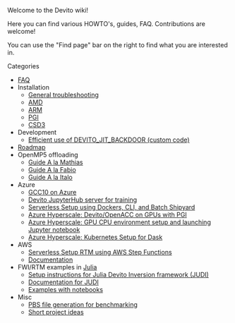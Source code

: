 Welcome to the Devito wiki!

Here you can find various HOWTO's, guides, FAQ. Contributions are welcome!

You can use the "Find page" bar on the right to find what you are interested in.

Categories
* [FAQ](https://github.com/devitocodes/devito/wiki/FAQ)
* Installation
  * [General troubleshooting](https://github.com/devitocodes/devito/wiki/Installation-Issues)
  * [AMD](https://github.com/devitocodes/devito/wiki/Devito-on-AMD)
  * [ARM](https://github.com/devitocodes/devito/wiki/%5BManual%5D-Installing-Devito-on-ARM.-Tested-on-GW4-Isambard)
  * [PGI](https://github.com/devitocodes/devito/wiki/Using-Devito-on-GPUs-with-PGI-OpenACC)
  * [CSD3](https://github.com/devitocodes/devito/wiki/%5BManual%5D-Installing-Devito-on-CSD3@Cambridge)
* Development
  * [Efficient use of DEVITO_JIT_BACKDOOR (custom code)](https://github.com/devitocodes/devito/wiki/Efficient-use-of-DEVITO_JIT_BACKDOOR-in-large-codes-with-many-Operators)
* [Roadmap](https://github.com/devitocodes/devito/wiki/Roadmap)
* OpenMP5 offloading
  * [Guide A la Mathias](https://github.com/devitocodes/devito/wiki/OPENMP-5-GPU-offloading,-docker-image-%5BMathias%5D)
  * [Guide A la Fabio](https://github.com/devitocodes/devito/wiki/OpenMP-5-GPU-offloading-instructions--%5BFabio%5D)
  * [Guide A la Italo](https://github.com/devitocodes/devito/wiki/Azure:-Using-Devito-on-multiple-GPUs-with-Clang-11-OpenMP-5.0)
* Azure
  * [GCC10 on Azure](https://github.com/devitocodes/devito/wiki/Installing-gcc-10.0.1-with-offloading-support-on-Azure)
  * [Devito JupyterHub server for training](https://github.com/devitocodes/devito/wiki/How-to-setup-a-JupyterHub-server-on-Azure-for-using-Devito-in-a-classroom-environment)
  * [Serverless Setup using Dockers, CLI, and Batch Shipyard](https://github.com/slimgroup/Azure2019)
  * [Azure Hyperscale: Devito/OpenACC on GPUs with PGI](https://github.com/devitocodes/devito/wiki/Azure-Hyperscale:-Using-Devito-on-GPUs-with-PGI-OpenACC)
  * [Azure Hyperscale: GPU CPU environment setup and launching Jupyter notebook](https://github.com/devitocodes/devito/wiki/Azure-Hyperscale:-GPU-CPU-environment-setup-and-launching-Jupyter-notebook)
  * [Azure Hyperscale: Kubernetes Setup for Dask](https://github.com/devitocodes/devito/wiki/Azure-Hyperscale:-Kubernetes-Setup-for-Dask)
* AWS
  * [Serverless Setup RTM using AWS Step Functions](https://github.com/slimgroup/ServerlessImagingAWS)
  * [Documentation](https://slimgroup.github.io/ServerlessImagingAWS/)
* FWI/RTM examples in [Julia](https://julialang.org)
  * [Setup instructions for Julia Devito Inversion framework (JUDI)](https://github.com/slimgroup/JUDI.jl)
  * [Documentation for JUDI](https://slimgroup.github.io/JUDI.jl/)
  * [Examples with notebooks](https://github.com/slimgroup/JUDI.jl/tree/master/examples/notebooks)
* Misc
  * [PBS file generation for benchmarking](https://github.com/devitocodes/devito/wiki/PBS-file-generation-for-benchmarking)
  * [Short project ideas](https://github.com/devitocodes/devito/wiki/Short-project-ideas)
